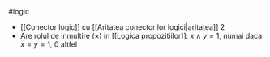 #logic 
- [[Conector logic]] cu [[Aritatea conectorilor logici|aritatea]] 2
- Are rolul de inmultire ($\times$) in [[Logica propozitiilor]]: $x \land y = 1$, numai daca $x=y=1$, $0$ altfel